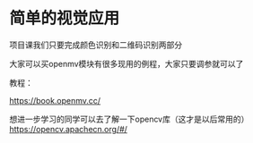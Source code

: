# 简单的视觉应用

项目课我们只要完成颜色识别和二维码识别两部分

大家可以买openmv模块有很多现用的例程，大家只要调参就可以了

教程：

https://book.openmv.cc/

想进一步学习的同学可以去了解一下opencv库（这才是以后常用的）
https://opencv.apachecn.org/#/

